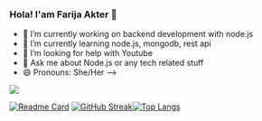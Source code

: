 ### Hola! I'am Farija Akter 👋
- 🔭 I’m currently working on backend development with node.js
- 🌱 I’m currently learning node.js, mongodb, rest api 
- 🤔 I’m looking for help with Youtube
- 💬 Ask me about Node.js or any tech related stuff
- 😄 Pronouns: She/Her
-->
<img align="centre" src="https://github-readme-stats.vercel.app/api/pin/?username=FarijaAkter&theme=synthwave"/>

[![Readme Card](https://github-readme-streak-stats.vercel.app/api/pin/?username=FarijaAkter&repo=github-readme-streak)](https://github.com/FarijaAkter/github-readme-streak)
[![GitHub Streak](http://github-readme-streak-stats.herokuapp.com?user=FarijaAkter&theme=synthwave)](https://git.io/streak-stats)[![Top Langs](https://github-readme-stats.vercel.app/api/top-langs/?username=FarijaAkter&layout=compact&theme=synthwave)](https://github.com/FarijaAkter/github-readme-stats)
